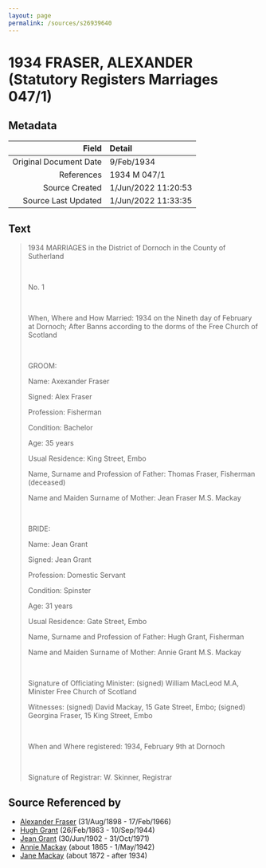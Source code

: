 ```yaml
---
layout: page
permalink: /sources/s26939640
---
```


# 1934 FRASER, ALEXANDER (Statutory Registers Marriages 047/1)

## Metadata

Field | Detail
---:|:---
Original Document Date | 9/Feb/1934
References | 1934 M 047/1
Source Created | 1/Jun/2022 11:20:53
Source Last Updated | 1/Jun/2022 11:33:35

## Text

> 1934 MARRIAGES in the District of Dornoch in the County of Sutherland
>
> <br/>
>
> No. 1
>
> <br/>
>
> When, Where and How Married: 1934 on the Nineth day of February at Dornoch; After Banns according to the dorms of the Free Church of Scotland
>
> <br/>
>
> GROOM:
>
> Name: Axexander Fraser
>
> Signed: Alex Fraser
>
> Profession: Fisherman
>
> Condition: Bachelor
>
> Age: 35 years
>
> Usual Residence: King Street, Embo
>
> Name, Surname and Profession of Father: Thomas Fraser, Fisherman (deceased)
>
> Name and Maiden Surname of Mother: Jean Fraser M.S. Mackay
>
> <br/>
>
> BRIDE:
>
> Name: Jean Grant
>
> Signed: Jean Grant
>
> Profession: Domestic Servant
>
> Condition: Spinster
>
> Age: 31 years
>
> Usual Residence: Gate Street, Embo
>
> Name, Surname and Profession of Father: Hugh Grant, Fisherman
>
> Name and Maiden Surname of Mother: Annie Grant M.S. Mackay
>
> <br/>
>
> Signature of Officiating Minister: (signed) William MacLeod M.A, Minister Free Church of Scotland
>
> Witnesses: (signed) David Mackay, 15 Gate Street, Embo; (signed) Georgina Fraser, 15 King Street, Embo
>
> <br/>
>
> When and Where registered: 1934, February 9th at Dornoch
>
> <br/>
>
> Signature of Registrar: W. Skinner, Registrar
>

## Source Referenced by

* [Alexander Fraser](../people/@91293396@-alexander-fraser-b1898-8-31-d1966-2-17.md) (31/Aug/1898 - 17/Feb/1966)
* [Hugh Grant](../people/@31066628@-hugh-grant-b1863-2-26-d1944-9-10.md) (26/Feb/1863 - 10/Sep/1944)
* [Jean Grant](../people/@81075921@-jean-grant-b1902-6-30-d1971-10-31.md) (30/Jun/1902 - 31/Oct/1971)
* [Annie Mackay](../people/@503334@-annie-mackay-b1865-d1942-5-1.md) (about 1865 - 1/May/1942)
* [Jane Mackay](../people/@33561724@-jane-mackay-b1872-d1934.md) (about 1872 - after 1934)
